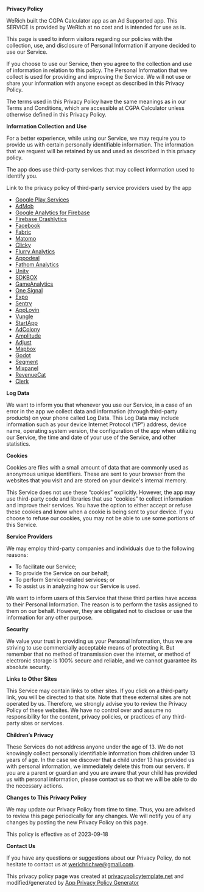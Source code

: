 **Privacy Policy**

WeRich built the CGPA Calculator app as an Ad Supported app. This SERVICE is provided by WeRich at no cost and is intended for use as is.

This page is used to inform visitors regarding our policies with the collection, use, and disclosure of Personal Information if anyone decided to use our Service.

If you choose to use our Service, then you agree to the collection and use of information in relation to this policy. The Personal Information that we collect is used for providing and improving the Service. We will not use or share your information with anyone except as described in this Privacy Policy.

The terms used in this Privacy Policy have the same meanings as in our Terms and Conditions, which are accessible at CGPA Calculator unless otherwise defined in this Privacy Policy.

**Information Collection and Use**

For a better experience, while using our Service, we may require you to provide us with certain personally identifiable information. The information that we request will be retained by us and used as described in this privacy policy.

The app does use third-party services that may collect information used to identify you.

Link to the privacy policy of third-party service providers used by the app

- [Google Play Services](https://www.google.com/policies/privacy/)
- [AdMob](https://support.google.com/admob/answer/6128543?hl=en)
- [Google Analytics for Firebase](https://firebase.google.com/support/privacy)
- [Firebase Crashlytics](https://firebase.google.com/support/privacy/)
- [Facebook](https://www.facebook.com/about/privacy/update/printable)
- [Fabric](https://policies.google.com/privacy)
- [Matomo](https://matomo.org/privacy-policy/)
- [Clicky](https://clicky.com/terms#privacy)
- [Flurry Analytics](https://privacy.oath.com)
- [Appodeal](https://www.appodeal.com/home/privacy-policy/)
- [Fathom Analytics](https://usefathom.com/privacy/)
- [Unity](https://unity3d.com/legal/privacy-policy)
- [SDKBOX](https://www.sdkbox.com/privacy)
- [GameAnalytics](https://gameanalytics.com/privacy)
- [One Signal](https://onesignal.com/privacy_policy)
- [Expo](https://expo.io/privacy)
- [Sentry](https://sentry.io/privacy/)
- [AppLovin](https://www.applovin.com/privacy/)
- [Vungle](https://vungle.com/privacy/)
- [StartApp](https://www.startapp.com/privacy/)
- [AdColony](https://www.adcolony.com/privacy-policy/)
- [Amplitude](https://amplitude.com/privacy)
- [Adjust](https://www.adjust.com/terms/privacy-policy)
- [Mapbox](https://www.mapbox.com/legal/privacy)
- [Godot](https://godotengine.org/privacy-policy)
- [Segment](https://segment.com/legal/privacy/)
- [Mixpanel](https://mixpanel.com/legal/privacy-policy/)
- [RevenueCat](https://www.revenuecat.com/privacy)
- [Clerk](https://clerk.com/privacy)

**Log Data**

We want to inform you that whenever you use our Service, in a case of an error in the app we collect data and information (through third-party products) on your phone called Log Data. This Log Data may include information such as your device Internet Protocol (“IP”) address, device name, operating system version, the configuration of the app when utilizing our Service, the time and date of your use of the Service, and other statistics.

**Cookies**

Cookies are files with a small amount of data that are commonly used as anonymous unique identifiers. These are sent to your browser from the websites that you visit and are stored on your device's internal memory.

This Service does not use these “cookies” explicitly. However, the app may use third-party code and libraries that use “cookies” to collect information and improve their services. You have the option to either accept or refuse these cookies and know when a cookie is being sent to your device. If you choose to refuse our cookies, you may not be able to use some portions of this Service.

**Service Providers**

We may employ third-party companies and individuals due to the following reasons:

- To facilitate our Service;
- To provide the Service on our behalf;
- To perform Service-related services; or
- To assist us in analyzing how our Service is used.

We want to inform users of this Service that these third parties have access to their Personal Information. The reason is to perform the tasks assigned to them on our behalf. However, they are obligated not to disclose or use the information for any other purpose.

**Security**

We value your trust in providing us your Personal Information, thus we are striving to use commercially acceptable means of protecting it. But remember that no method of transmission over the internet, or method of electronic storage is 100% secure and reliable, and we cannot guarantee its absolute security.

**Links to Other Sites**

This Service may contain links to other sites. If you click on a third-party link, you will be directed to that site. Note that these external sites are not operated by us. Therefore, we strongly advise you to review the Privacy Policy of these websites. We have no control over and assume no responsibility for the content, privacy policies, or practices of any third-party sites or services.

**Children’s Privacy**

These Services do not address anyone under the age of 13. We do not knowingly collect personally identifiable information from children under 13 years of age. In the case we discover that a child under 13 has provided us with personal information, we immediately delete this from our servers. If you are a parent or guardian and you are aware that your child has provided us with personal information, please contact us so that we will be able to do the necessary actions.

**Changes to This Privacy Policy**

We may update our Privacy Policy from time to time. Thus, you are advised to review this page periodically for any changes. We will notify you of any changes by posting the new Privacy Policy on this page.

This policy is effective as of 2023-09-18

**Contact Us**

If you have any questions or suggestions about our Privacy Policy, do not hesitate to contact us at werichrichwe@gmail.com.

This privacy policy page was created at [privacypolicytemplate.net](https://privacypolicytemplate.net) and modified/generated by [App Privacy Policy Generator](https://app-privacy-policy-generator.nisrulz.com/)
